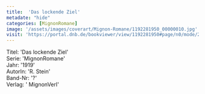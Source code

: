 ```yaml
---
title:  'Das lockende Ziel'
metadate: "hide"
categories: [MignonRomane]
image: '/assets/images/coverart/Mignon-Romane/1192281950_00000010.jpg'
visit: 'https://portal.dnb.de/bookviewer/view/1192281950#page/n0/mode/2up'
---
```

Titel: 'Das lockende Ziel' <br>
Serie: 'MignonRomane' <br>
Jahr: '1919' <br>
AutorIn: 'R. Stein' <br>
Band-Nr: '?' <br>
Verlag: ' MignonVerl'
